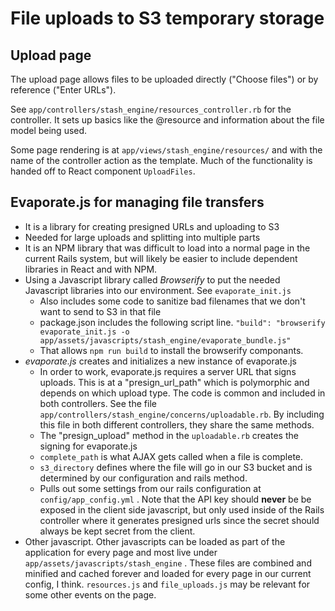 File uploads to S3 temporary storage
====================================

Upload page
-----------

The upload page allows files to be uploaded directly ("Choose files") or by reference ("Enter URLs").

See `app/controllers/stash_engine/resources_controller.rb` for the controller. It sets up basics like the
@resource and information about the file model being used.

Some page rendering is at `app/views/stash_engine/resources/` and with the name
of the controller action as the template. Much of the functionality is handed off to React
component `UploadFiles`.

Evaporate.js for managing file transfers
----------------------------------------

- It is a library for creating presigned URLs and uploading to S3
- Needed for large uploads and splitting into multiple parts
- It is an NPM library that was difficult to load into a normal page in the current Rails system, but will likely be easier
  to include dependent libraries in React and with NPM.
- Using a Javascript library called *Browserify* to put the needed Javascript libraries into our environment.  See `evaporate_init.js`
  - Also includes some code to sanitize bad filenames that we don't want to send to S3 in that file
  - package.json includes the following script line.  `"build": "browserify evaporate_init.js -o app/assets/javascripts/stash_engine/evaporate_bundle.js"`
  - That allows `npm run build` to install the browserify componants.
- *evaporate.js* creates and initializes a new instance of evaporate.js
  - In order to work, evaporate.js requires a server URL that signs uploads.  This is at a "presign_url_path" which is
    polymorphic and depends on which upload type.  The code is common and included in both controllers.  See the file
    `app/controllers/stash_engine/concerns/uploadable.rb`.  By including this file in both different
    controllers, they share the same methods.
  - The "presign_upload" method in the `uploadable.rb` creates the signing for evaporate.js
  - `complete_path` is what AJAX gets called when a file is complete.
  - `s3_directory` defines where the file will go in our S3 bucket and is determined by our configuration and rails method.
  - Pulls out some settings from our rails configuration at `config/app_config.yml` .  Note that the API key should **never** be
    be exposed in the client side javascript, but only used inside of the Rails controller where it generates presigned
    urls since the secret should always be kept secret from the client.
- Other javascript.  Other javascripts can be loaded as part of the application for every page and most live under
  `app/assets/javascripts/stash_engine` .  These files are combined and minified and cached forever
  and loaded for every page in our current config, I think.  `resources.js` and `file_uploads.js` may be relevant for some
  other events on the page.
 
